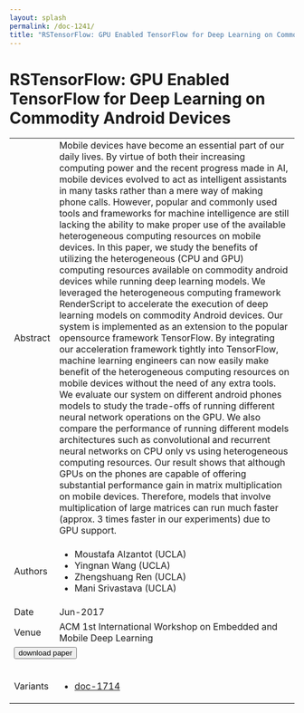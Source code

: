 ```yaml
---
layout: splash
permalink: /doc-1241/
title: "RSTensorFlow: GPU Enabled TensorFlow for Deep Learning on Commodity Android Devices"
---
```


# RSTensorFlow: GPU Enabled TensorFlow for Deep Learning on Commodity Android Devices

<table>
    <tbody>
    <tr>
        <td>Abstract</td>
        <td>Mobile devices have become an essential part of our daily lives. By virtue of both their increasing computing power and the recent progress made in AI, mobile devices evolved to act as intelligent assistants in many tasks rather than a mere way of making phone calls. However, popular and commonly used tools and frameworks for machine intelligence are still lacking the ability to make proper use of the available heterogeneous computing resources on mobile devices. In this paper, we study the benefits of utilizing the heterogeneous (CPU and GPU) computing resources available on commodity android devices while running deep learning models. We leveraged the heterogeneous computing framework RenderScript to accelerate the execution of deep learning models on commodity Android devices. Our system is implemented as an extension to the popular opensource framework TensorFlow. By integrating our acceleration framework tightly into TensorFlow, machine learning engineers can now easily make benefit of the heterogeneous computing resources on mobile devices without the need of any extra tools. We evaluate our system on different android phones models to study the trade-offs of running different neural network operations on the GPU. We also compare the performance of running different models architectures such as convolutional and recurrent neural networks on CPU only vs using heterogeneous computing resources. Our result shows that although GPUs on the phones are capable of offering substantial performance gain in matrix multiplication on mobile devices. Therefore, models that involve multiplication of large matrices can run much faster (approx. 3 times faster in our experiments) due to GPU support.</td>
    </tr>
    <tr>
        <td>Authors</td>
        <td>
            <ul>
                <li>Moustafa Alzantot (UCLA)</li>
                <li>Yingnan Wang (UCLA)</li>
                <li>Zhengshuang Ren (UCLA)</li>
                <li>Mani Srivastava (UCLA)</li>
            </ul>
        </td>
    </tr>
    <tr>
        <td>Date</td>
        <td>Jun-2017</td>
    </tr>
    <tr>
        <td>Venue</td>
        <td>ACM 1st International Workshop on Embedded and Mobile Deep Learning</td>
    </tr>
        <tr>
            <td colspan="2">
                <form method="get" action="https://dais-ita.org/sites/default/files/rstensorflow_camera_ready.pdf">
                    <button type="submit">download paper</button>
                </form>
            </td>
        </tr>
        <tr>
            <td>Variants</td>
            <td>
                <ul>
                    <li><a href="\doc-1714\">doc-1714</a></li>
                </ul>
            </td>
        </tr>
    </tbody>
</table>
